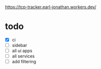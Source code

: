 https://tcp-tracker.earl-jonathan.workers.dev/

# todo
- [x] ci
- [ ] sidebar
- [ ] all ui apps
- [ ] all services
- [ ] add filtering